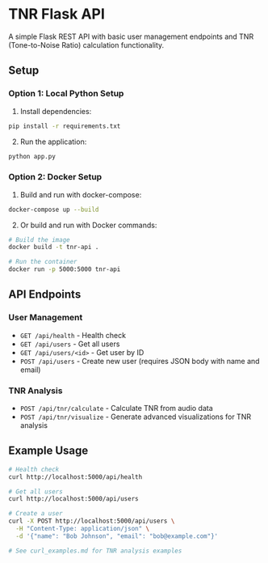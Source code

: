 # TNR Flask API

A simple Flask REST API with basic user management endpoints and TNR (Tone-to-Noise Ratio) calculation functionality.

## Setup

### Option 1: Local Python Setup

1. Install dependencies:
```bash
pip install -r requirements.txt
```

2. Run the application:
```bash
python app.py
```

### Option 2: Docker Setup

1. Build and run with docker-compose:
```bash
docker-compose up --build
```

2. Or build and run with Docker commands:
```bash
# Build the image
docker build -t tnr-api .

# Run the container
docker run -p 5000:5000 tnr-api
```

## API Endpoints

### User Management
- `GET /api/health` - Health check
- `GET /api/users` - Get all users
- `GET /api/users/<id>` - Get user by ID
- `POST /api/users` - Create new user (requires JSON body with name and email)

### TNR Analysis
- `POST /api/tnr/calculate` - Calculate TNR from audio data
- `POST /api/tnr/visualize` - Generate advanced visualizations for TNR analysis

## Example Usage

```bash
# Health check
curl http://localhost:5000/api/health

# Get all users
curl http://localhost:5000/api/users

# Create a user
curl -X POST http://localhost:5000/api/users \
  -H "Content-Type: application/json" \
  -d '{"name": "Bob Johnson", "email": "bob@example.com"}'

# See curl_examples.md for TNR analysis examples
```
